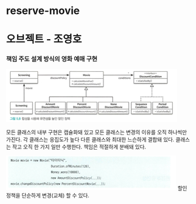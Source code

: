 # reserve-movie
# 오브젝트 - 조영호

### 책임 주도 설계 방식의 영화 예매 구현

![img_2.png](img_2.png)


모든 클래스의 내부 구현은 캡슐화돼 있고 모든 클래스는 변경의 이유를 오직 하나씩만 가진다. 
각 클래스는 응집도가 높다 다른 클래스와 최대한 느슨하게 결합돼 있다. 
클래스는 작고 오직 한 가지 일만 수행한다. 책임은 적절하게 분배돼 있다.

![img_3.png](img_3.png)
할인 정책을 단순하게 변경(교체) 할 수 있다. 
